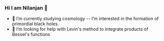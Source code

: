 ### Hi I am Nilanjan 👋



- 🔭 I’m currently studying cosmology
--  I’m interested in the formation of primordial black holes.
- 👯 I’m looking for help with Levin's method to integrate products of Bessel's functions

